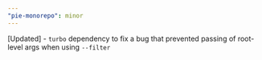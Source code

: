 ```yaml
---
"pie-monorepo": minor
---
```


[Updated] - `turbo` dependency to fix a bug that prevented passing of root-level args when using `--filter`
